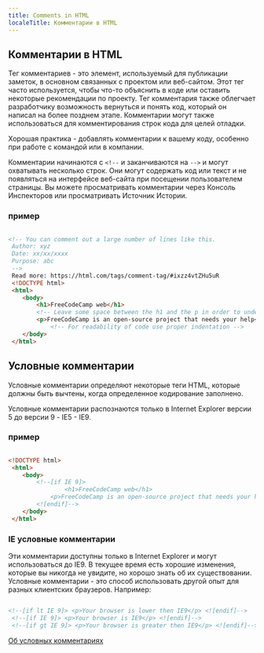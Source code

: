 ```yaml
---
title: Comments in HTML
localeTitle: Комментарии в HTML
---
```

## Комментарии в HTML

Тег комментариев - это элемент, используемый для публикации заметок, в основном связанных с проектом или веб-сайтом. Этот тег часто используется, чтобы что-то объяснить в коде или оставить некоторые рекомендации по проекту. Тег комментария также облегчает разработчику возможность вернуться и понять код, который он написал на более позднем этапе. Комментарии могут также использоваться для комментирования строк кода для целей отладки.

Хорошая практика - добавлять комментарии к вашему коду, особенно при работе с командой или в компании.

Комментарии начинаются с `<!--` и заканчиваются на `-->` и могут охватывать несколько строк. Они могут содержать код или текст и не появляться на интерфейсе веб-сайта при посещении пользователем страницы. Вы можете просматривать комментарии через Консоль Инспекторов или просматривать Источник Истории.

### пример

```html

<!-- You can comment out a large number of lines like this. 
 Author: xyz 
 Date: xx/xx/xxxx 
 Purpose: abc 
 --> 
 Read more: https://html.com/tags/comment-tag/#ixzz4vtZHu5uR 
 <!DOCTYPE html> 
 <html> 
    <body> 
        <h1>FreeCodeCamp web</h1> 
        <!-- Leave some space between the h1 and the p in order to understand what are we talking about--> 
        <p>FreeCodeCamp is an open-source project that needs your help</p> 
            <!-- For readability of code use proper indentation --> 
    </body> 
 </html> 
```

## Условные комментарии

Условные комментарии определяют некоторые теги HTML, которые должны быть вычтены, когда определенное кодирование заполнено.

Условные комментарии распознаются только в Internet Explorer версии 5 до версии 9 - IE5 - IE9.

### пример

```html

<!DOCTYPE html> 
 <html> 
    <body> 
        <!--[if IE 9]> 
                <h1>FreeCodeCamp web</h1> 
            <p>FreeCodeCamp is an open-source project that needs your help</p> 
        <![endif]--> 
    </body> 
 </html> 
```

### IE условные комментарии

Эти комментарии доступны только в Internet Explorer и могут использоваться до IE9. В текущее время есть хорошие изменения, которые вы никогда не увидите, но хорошо знать об их существовании. Условные комментарии - это способ использовать другой опыт для разных клиентских браузеров. Например:

```html

<!--[if lt IE 9]> <p>Your browser is lower then IE9</p> <![endif]--> 
 <!--[if IE 9]> <p>Your browser is IE9</p> <![endif]--> 
 <!--[if gt IE 9]> <p>Your browser is greater then IE9</p> <![endif]--> 
```

[Об условных комментариях](https://msdn.microsoft.com/en-us/library/ms537512(v=vs.85).aspx)